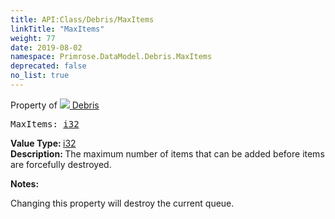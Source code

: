 ```yaml
---
title: API:Class/Debris/MaxItems
linkTitle: "MaxItems"
weight: 77
date: 2019-08-02
namespace: Primrose.DataModel.Debris.MaxItems
deprecated: false
no_list: true
---
```

Property of <a href="/docs/api-reference/Class/Debris"><img src="/icons/silk/fragment.png"/>&nbsp;Debris</a>
<pre class="method-declaration">
MaxItems: <a class="type" href="/docs/api-reference/System/Primitives#int32">i32</a></pre>
<b>Value Type: </b>
<a class="type" href="/docs/api-reference/System/Primitives#int32">i32</a>
<br/>
<b>Description: </b>
The maximum number of items that can be added before items are forcefully destroyed.

<b>Notes: </b>
<p class="remarks">
Changing this property will destroy the current queue.
</p>
